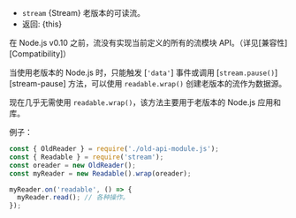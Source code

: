 <!-- YAML
added: v0.9.4
-->

* `stream` {Stream} 老版本的可读流。
* 返回: {this}

在 Node.js v0.10 之前，流没有实现当前定义的所有的流模块 API。（详见[兼容性][Compatibility]）

当使用老版本的 Node.js 时，只能触发 [`'data'`] 事件或调用 [`stream.pause()`][stream-pause] 方法，可以使用 `readable.wrap()` 创建老版本的流作为数据源。

现在几乎无需使用 `readable.wrap()`，该方法主要用于老版本的 Node.js 应用和库。

例子：

```js
const { OldReader } = require('./old-api-module.js');
const { Readable } = require('stream');
const oreader = new OldReader();
const myReader = new Readable().wrap(oreader);

myReader.on('readable', () => {
  myReader.read(); // 各种操作。
});
```

